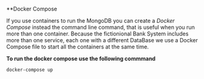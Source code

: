 **Docker Compose

If you use containers to run the MongoDB you can create a *Docker Compose* instead the command line command, that is useful when you run more than one 
container. Because the fictionional Bank System includes more than one service, each one with a different DataBase we use a Docker Compose file to start all the containers at the same time.

**To run the docker compose use the following commmand**

```docker-compose up```
